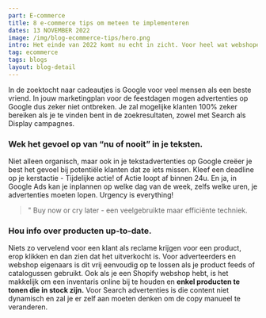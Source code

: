 ```yaml
---
part: E-commerce
title: 8 e-commerce tips om meteen te implementeren
dates: 13 NOVEMBER 2022
image: /img/blog-ecommerce-tips/hero.png
intro: Het einde van 2022 komt nu echt in zicht. Voor heel wat webshopeigenaars zijn de feestdagen uiteraard een drukke en uiterst belangrijke periode. Heb jij je kerst- of eindejaarscampagne al grotendeels uitgewerkt, of ben je volop bezig je ideeën in campagnes om te zetten? Dan is dit de laatste kans om die nog te finetunen. Wedden dat je deze online marketing-trucjes nog niet allemaal kende?
tag: ecommerce
tags: blogs
layout: blog-detail
---
```


In de zoektocht naar cadeautjes is Google voor veel mensen als een beste vriend. In jouw marketingplan voor de feestdagen mogen advertenties op Google dus zeker niet ontbreken. Je zal mogelijke klanten 100% zeker bereiken als je te vinden bent in de zoekresultaten, zowel met Search als Display campagnes.

### Wek het gevoel op van “nu of nooit” in je teksten.
Niet alleen organisch, maar ook in je tekstadvertenties op Google creëer je best het gevoel bij potentiële klanten dat ze iets missen. Kleef een deadline op je kerstactie - Tijdelijke actie! of Actie loopt af binnen 24u. En ja, in Google Ads kan je inplannen op welke dag van de week, zelfs welke uren, je advertenties moeten lopen. Urgency is everything!

> " Buy now or cry later - een veelgebruikte maar efficiënte techniek.


### Hou info over producten up-to-date.
Niets zo vervelend voor een klant als reclame krijgen voor een product, erop klikken en dan zien dat het uitverkocht is. Voor adverteerders en webshop eigenaars is dit vrij eenvoudig op te lossen als je product feeds of catalogussen gebruikt. Ook als je een Shopify webshop hebt, is het makkelijk om een inventaris online bij te houden en **enkel producten te tonen die in stock zijn.** Voor Search advertenties is die content niet dynamisch en zal je er zelf aan moeten denken om de copy manueel te veranderen.
